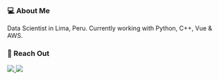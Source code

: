 ### 💻 About Me
Data Scientist in Lima, Peru. Currently working with Python, C++, Vue & AWS.

### 📨 Reach Out

<a href="https://martpb.me/" target="_blank"><img src="https://img.shields.io/badge/website-000?style=for-the-badge&logo=About.me&logoColor=white" /> <a href="https://www.linkedin.com/in/martin-perez-bonany-329859224/" target="_blank"><img src="https://img.shields.io/badge/LinkedIn-0077B5?style=for-the-badge&logo=linkedin&logoColor=white" /> 
